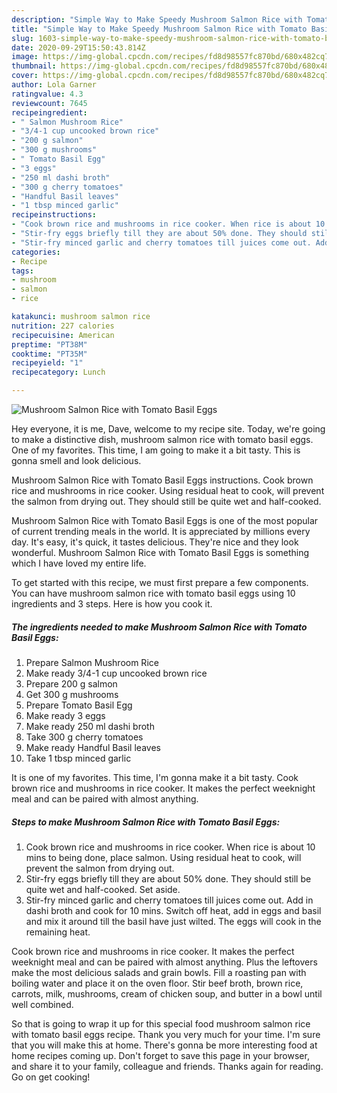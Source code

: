 ```yaml
---
description: "Simple Way to Make Speedy Mushroom Salmon Rice with Tomato Basil Eggs"
title: "Simple Way to Make Speedy Mushroom Salmon Rice with Tomato Basil Eggs"
slug: 1603-simple-way-to-make-speedy-mushroom-salmon-rice-with-tomato-basil-eggs
date: 2020-09-29T15:50:43.814Z
image: https://img-global.cpcdn.com/recipes/fd8d98557fc870bd/680x482cq70/mushroom-salmon-rice-with-tomato-basil-eggs-recipe-main-photo.jpg
thumbnail: https://img-global.cpcdn.com/recipes/fd8d98557fc870bd/680x482cq70/mushroom-salmon-rice-with-tomato-basil-eggs-recipe-main-photo.jpg
cover: https://img-global.cpcdn.com/recipes/fd8d98557fc870bd/680x482cq70/mushroom-salmon-rice-with-tomato-basil-eggs-recipe-main-photo.jpg
author: Lola Garner
ratingvalue: 4.3
reviewcount: 7645
recipeingredient:
- " Salmon Mushroom Rice"
- "3/4-1 cup uncooked brown rice"
- "200 g salmon"
- "300 g mushrooms"
- " Tomato Basil Egg"
- "3 eggs"
- "250 ml dashi broth"
- "300 g cherry tomatoes"
- "Handful Basil leaves"
- "1 tbsp minced garlic"
recipeinstructions:
- "Cook brown rice and mushrooms in rice cooker. When rice is about 10 mins to being done, place salmon. Using residual heat to cook, will prevent the salmon from drying out."
- "Stir-fry eggs briefly till they are about 50% done. They should still be quite wet and half-cooked. Set aside."
- "Stir-fry minced garlic and cherry tomatoes till juices come out. Add in dashi broth and cook for 10 mins. Switch off heat, add in eggs and basil and mix it around till the basil have just wilted. The eggs will cook in the remaining heat."
categories:
- Recipe
tags:
- mushroom
- salmon
- rice

katakunci: mushroom salmon rice 
nutrition: 227 calories
recipecuisine: American
preptime: "PT38M"
cooktime: "PT35M"
recipeyield: "1"
recipecategory: Lunch

---
```



![Mushroom Salmon Rice with Tomato Basil Eggs](https://img-global.cpcdn.com/recipes/fd8d98557fc870bd/680x482cq70/mushroom-salmon-rice-with-tomato-basil-eggs-recipe-main-photo.jpg)

Hey everyone, it is me, Dave, welcome to my recipe site. Today, we're going to make a distinctive dish, mushroom salmon rice with tomato basil eggs. One of my favorites. This time, I am going to make it a bit tasty. This is gonna smell and look delicious.

Mushroom Salmon Rice with Tomato Basil Eggs instructions. Cook brown rice and mushrooms in rice cooker. Using residual heat to cook, will prevent the salmon from drying out. They should still be quite wet and half-cooked.

Mushroom Salmon Rice with Tomato Basil Eggs is one of the most popular of current trending meals in the world. It is appreciated by millions every day. It's easy, it's quick, it tastes delicious. They're nice and they look wonderful. Mushroom Salmon Rice with Tomato Basil Eggs is something which I have loved my entire life.


To get started with this recipe, we must first prepare a few components. You can have mushroom salmon rice with tomato basil eggs using 10 ingredients and 3 steps. Here is how you cook it.

<!--inarticleads1-->

##### The ingredients needed to make Mushroom Salmon Rice with Tomato Basil Eggs:

1. Prepare  Salmon Mushroom Rice
1. Make ready 3/4-1 cup uncooked brown rice
1. Prepare 200 g salmon
1. Get 300 g mushrooms
1. Prepare  Tomato Basil Egg
1. Make ready 3 eggs
1. Make ready 250 ml dashi broth
1. Take 300 g cherry tomatoes
1. Make ready Handful Basil leaves
1. Take 1 tbsp minced garlic


It is one of my favorites. This time, I&#39;m gonna make it a bit tasty. Cook brown rice and mushrooms in rice cooker. It makes the perfect weeknight meal and can be paired with almost anything. 

<!--inarticleads2-->

##### Steps to make Mushroom Salmon Rice with Tomato Basil Eggs:

1. Cook brown rice and mushrooms in rice cooker. When rice is about 10 mins to being done, place salmon. Using residual heat to cook, will prevent the salmon from drying out.
1. Stir-fry eggs briefly till they are about 50% done. They should still be quite wet and half-cooked. Set aside.
1. Stir-fry minced garlic and cherry tomatoes till juices come out. Add in dashi broth and cook for 10 mins. Switch off heat, add in eggs and basil and mix it around till the basil have just wilted. The eggs will cook in the remaining heat.


Cook brown rice and mushrooms in rice cooker. It makes the perfect weeknight meal and can be paired with almost anything. Plus the leftovers make the most delicious salads and grain bowls. Fill a roasting pan with boiling water and place it on the oven floor. Stir beef broth, brown rice, carrots, milk, mushrooms, cream of chicken soup, and butter in a bowl until well combined. 

So that is going to wrap it up for this special food mushroom salmon rice with tomato basil eggs recipe. Thank you very much for your time. I'm sure that you will make this at home. There's gonna be more interesting food at home recipes coming up. Don't forget to save this page in your browser, and share it to your family, colleague and friends. Thanks again for reading. Go on get cooking!
